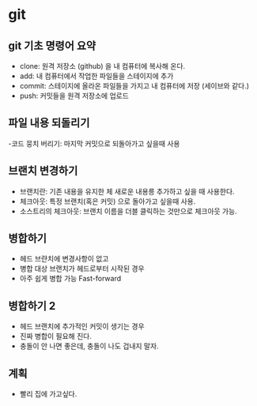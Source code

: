 # git

## git 기초 명령어 요약

 - clone: 원격 저장소 (github) 을 내 컴퓨터에 복사해 온다.
 - add: 내 컴퓨터에서 작업한 파일들을 스테이지에 추가
 - commit: 스테이지에 올라온 파일들을 가지고 내 컴퓨터에 저장 (세이브와 같다.)
 - push: 커밋들을 원격 저장소에 업로드
 

 ## 파일 내용 되돌리기
 -코드 뭉치 버리기: 마지막 커밋으로 되돌아가고 싶을때 사용

## 브랜치 변경하기
- 브랜치란: 기존 내용을 유지한 체 새로운 내용릉 추가하고 싶을 때 사용한다.
- 체크아웃: 특정 브랜치(혹은 커밋) 으로 돌아가고 싶을때 사용.
- 소스트리의 체크아웃: 브랜치 이름을 더블 클릭하는 것만으로 체크아웃 가능.

## 병합하기

- 헤드 브랸치에 변경사항이 없고
- 병합 대상 브랜치가 헤드로부터 시작된 경우
- 아주 쉽게 병합 가능 Fast-forward

## 병합하기 2
- 헤드 브랜치에 추가적인 커밋이 생기는 경우
- 진짜 병합이 필요해 진다.
- 충돌이 안 나면 좋은데, 충돌이 나도 겁내지 말자.


## 계획

- 빨리 집에 가고싶다.
